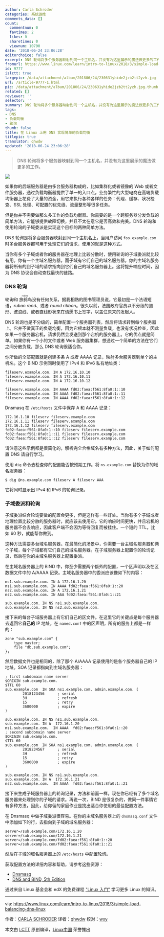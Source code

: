 ```yaml
---
author: Carla Schroder
categories: 系统运维
comments_data: []
count:
  commentnum: 0
  favtimes: 2
  likes: 0
  sharetimes: 0
  viewnum: 10790
date: '2018-06-24 23:06:28'
editorchoice: false
excerpt: DNS 轮询将多个服务器映射到同一个主机名，并没有为这里展示的魔法做更多的工作。
fromurl: https://www.linux.com/learn/intro-to-linux/2018/3/simple-load-balancing-dns-linux
id: 9777
islctt: true
largepic: /data/attachment/album/201806/24/230631yhide2jzb2tt2yzh.jpg
url: /article-9777-1.html
pic: /data/attachment/album/201806/24/230631yhide2jzb2tt2yzh.jpg.thumb.jpg
related: []
reviewer: ''
selector: ''
summary: DNS 轮询将多个服务器映射到同一个主机名，并没有为这里展示的魔法做更多的工作。
tags:
- DNS
- 负载均衡
- 轮询
thumb: false
title: 在 Linux 上用 DNS 实现简单的负载均衡
titlepic: true
translator: qhwdw
updated: '2018-06-24 23:06:28'
---
```



> 
> DNS 轮询将多个服务器映射到同一个主机名，并没有为这里展示的魔法做更多的工作。
> 
> 
> 


![](/data/attachment/album/201806/24/230631yhide2jzb2tt2yzh.jpg)


如果你的后端服务器是由多台服务器构成的，比如集群化或者镜像的 Web 或者文件服务器，通过负载均衡器提供了单一的入口点。业务繁忙的大型电商在高端负载均衡器上花费了大量的资金，用它来执行各种各样的任务：代理、缓存、状况检查、SSL 处理、可配置的优先级、流量整形等很多任务。


但是你并不需要做那么多工作的负载均衡器。你需要的是一个跨服务器分发负载的简单方法，它能够提供故障切换，并且不太在意它是否高效和完美。DNS 轮询和使用轮询的子域委派是实现这个目标的两种简单方法。


DNS 轮询是将多台服务器映射到同一个主机名上，当用户访问 `foo.example.com` 时多台服务器都可用于处理它们的请求，使用的就是这种方式。


当你有多个子域或者你的服务器在地理上比较分散时，使用轮询的子域委派就比较有用。你有一个主域名服务器，而子域有它们自己的域名服务器。你的主域名服务器将所有的到子域的请求指向到它们自己的域名服务器上。这将提升响应时间，因为 DNS 协议会自动查找最快的链路。


### DNS 轮询


轮询和<ruby> 旅鸫鸟 <rt>  robins </rt></ruby>没有任何关系，据我相熟的图书管理员说，它最初是一个法语短语，*ruban rond*、或者 *round ribbon*。很久以前，法国政府官员以不分级的圆形、波浪线、或者直线形状来在请愿书上签字，以盖住原来的发起人。


DNS 轮询也是不分级的，简单配置一个服务器列表，然后将请求转到每个服务器上。它并不做真正的负载均衡，因为它根本就不测量负载，也没有状况检查，因此如果一个服务器宕机，请求仍然会发送到那个宕机的服务器上。它的优点就是简单。如果你有一个小的文件或者 Web 服务器集群，想通过一个简单的方法在它们之间分散负载，那么 DNS 轮询很适合你。


你所做的全部配置就是创建多条 A 或者 AAAA 记录，映射多台服务器到单个的主机名。这个 BIND 示例同时使用了 IPv4 和 IPv6 私有地址类：



```
fileserv.example.com. IN A 172.16.10.10
fileserv.example.com. IN A 172.16.10.11
fileserv.example.com. IN A 172.16.10.12

fileserv.example.com. IN AAAA fd02:faea:f561:8fa0:1::10
fileserv.example.com. IN AAAA fd02:faea:f561:8fa0:1::11
fileserv.example.com. IN AAAA fd02:faea:f561:8fa0:1::12

```

Dnsmasq 在 `/etc/hosts` 文件中保存 A 和 AAAA 记录：



```
172.16.1.10 fileserv fileserv.example.com
172.16.1.11 fileserv fileserv.example.com
172.16.1.12 fileserv fileserv.example.com
fd02:faea:f561:8fa0:1::10 fileserv fileserv.example.com
fd02:faea:f561:8fa0:1::11 fileserv fileserv.example.com
fd02:faea:f561:8fa0:1::12 fileserv fileserv.example.com

```

请注意这些示例都是很简化的，解析完全合格域名有多种方法，因此，关于如何配置 DNS 请自行学习。


使用 `dig` 命令去检查你的配置能否按预期工作。将 `ns.example.com` 替换为你的域名服务器：



```
$ dig @ns.example.com fileserv A fileserv AAA

```

它将同时显示出 IPv4 和 IPv6 的轮询记录。


### 子域委派和轮询


子域委派结合轮询要做的配置会更多，但是这样有一些好处。当你有多个子域或者地理位置比较分散的服务器时，就应该去使用它。它的响应时间更快，并且宕机的服务器不会去响应，因此客户端不会因为等待回复而被挂住。一个短的 TTL，比如 60 秒，就能帮你做到。


这种方法需要多台域名服务器。在最简化的场景中，你需要一台主域名服务器和两个子域，每个子域都有它们自己的域名服务器。在子域服务器上配置你的轮询记录，然后在你的主域名服务器上配置委派。


在主域名服务器上的 BIND 中，你至少需要两个额外的配置，一个区声明以及在区数据文件中的 A/AAAA 记录。主域名服务器中的委派应该像如下的内容：



```
ns1.sub.example.com. IN A 172.16.1.20
ns1.sub.example.com. IN AAAA fd02:faea:f561:8fa0:1::20
ns2.sub.example.com. IN A 172.16.1.21
ns2.sub.example.com. IN AAA fd02:faea:f561:8fa0:1::21

sub.example.com. IN NS ns1.sub.example.com.
sub.example.com. IN NS ns2.sub.example.com.

```

接下来的每台子域服务器上有它们自己的区文件。在这里它的关键点是每个服务器去返回它**自己的** IP 地址。在 `named.conf` 中的区声明，所有的服务上都是一样的：



```
zone "sub.example.com" {
    type master;
    file "db.sub.example.com";
};

```

然后数据文件也是相同的，除了那个 A/AAAA 记录使用的是各个服务器自己的 IP 地址。SOA 记录都指向到主域名服务器：



```
; first subdomain name server
$ORIGIN sub.example.com.
$TTL 60
sub.example.com  IN SOA ns1.example.com. admin.example.com. (
        2018123456      ; serial
        3H              ; refresh
        15              ; retry
        3600000         ; expire
)

sub.example.com. IN NS ns1.sub.example.com.
sub.example.com. IN A  172.16.1.20
ns1.sub.example.com.  IN AAAA  fd02:faea:f561:8fa0:1::20
; second subdomain name server
$ORIGIN sub.example.com.
$TTL 60
sub.example.com  IN SOA ns1.example.com. admin.example.com. (
        2018234567      ; serial
        3H              ; refresh
        15              ; retry
        3600000         ; expire
)

sub.example.com. IN NS ns1.sub.example.com.
sub.example.com. IN A  172.16.1.21
ns2.sub.example.com.  IN AAAA  fd02:faea:f561:8fa0:1::21

```

接下来生成子域服务器上的轮询记录，方法和前面一样。现在你已经有了多个域名服务器来处理到你的子域的请求。再说一次，BIND 是很复杂的，做同一件事情它有多种方法，因此，给你留的家庭作业是找出适合你使用的最佳配置方法。


在 Dnsmasq 中做子域委派很容易。在你的主域名服务器上的 `dnsmasq.conf` 文件中添加如下的行，去指向到子域的域名服务器：



```
server=/sub.example.com/172.16.1.20
server=/sub.example.com/172.16.1.21
server=/sub.example.com/fd02:faea:f561:8fa0:1::20
server=/sub.example.com/fd02:faea:f561:8fa0:1::21

```

然后在子域的域名服务器上的 `/etc/hosts` 中配置轮询。


获取配置方法的详细内容和帮助，请参考这些资源：


* [Dnsmasq](http://www.thekelleys.org.uk/dnsmasq/doc.html)
* [DNS and BIND, 5th Edition](http://shop.oreilly.com/product/9780596100575.do)


通过来自 Linux 基金会和 edX 的免费课程 ["Linux 入门"](https://training.linuxfoundation.org/linux-courses/system-administration-training/introduction-to-linux)  学习更多 Linux 的知识。




---


via: <https://www.linux.com/learn/intro-to-linux/2018/3/simple-load-balancing-dns-linux>


作者：[CARLA SCHRODER](https://www.linux.com/users/cschroder) 译者：[qhwdw](https://github.com/qhwdw) 校对：[wxy](https://github.com/wxy)


本文由 [LCTT](https://github.com/LCTT/TranslateProject) 原创编译，[Linux中国](https://linux.cn/) 荣誉推出
